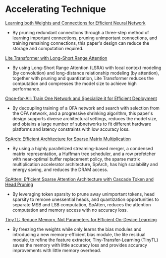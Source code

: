 # Accelerating Technique

[Learning both Weights and Connections for Efficient Neural Network](https://arxiv.org/pdf/1506.02626.pdf)

- By pruning redundant connections through a three-step method of learning important connections, pruning unimportant connections, and training remaining connections, this paper's design can reduce the storage and computation required.

[Lite Transformer with Long-Short Range Attention](https://arxiv.org/pdf/2004.11886.pdf)

- By using Long-Short Range Attention (LSRA) with local context modeling (by convolution) and long-distance relationship modeling (by attention), together with pruning and quantization, Lite Transformer reduces the computation and compresses the model size to achieve high performance.

[Once-for-All: Train One Network and Specialize it for Efficient Deployment](https://arxiv.org/pdf/1908.09791.pdf)

- By decoupling training of a OFA network and search with selection from the OFA network, and a progressive shrinking algorithm, this paper's design supports diverse architectural settings, reduces the model size, and obtains a large number of subnetworks to fit different hardware platforms and latency constraints with low accuracy loss.

[SpArch: Efficient Architecture for Sparse Matrix Multiplication](https://arxiv.org/pdf/2002.08947.pdf)

- By using a highly parallelized streaming-based merger, a condensed matrix representation, a Huffman tree scheduler, and a row prefetcher with near-optimal buffer replacement policy, the sparse matrix multiplication accelerator architecture, SpArch, has high scalability and energy saving,  and reduces the DRAM access.

[SpAtten: Efficient Sparse Attention Architecture with Cascade Token and Head Pruning](https://arxiv.org/pdf/2012.09852.pdf)

- By leveraging token sparsity to prune away unimportant tokens, head sparsity to remove unessential heads, and quantization opportunities to separate MSB and LSB computation, SpAtten, reduces the attention computation and memory access with no accuracy loss. 

[TinyTL: Reduce Memory, Not Parameters for Efficient On-Device Learning](https://arxiv.org/pdf/2007.11622.pdf)

- By freezing the weights while only learns the bias modules and introducing a new memory-efficient bias module, the lite residual module, to refine the feature extractor, Tiny-Transfer-Learning (TinyTL) saves the memory with little accuracy loss and provides accuracy improvements with little memory overhead.